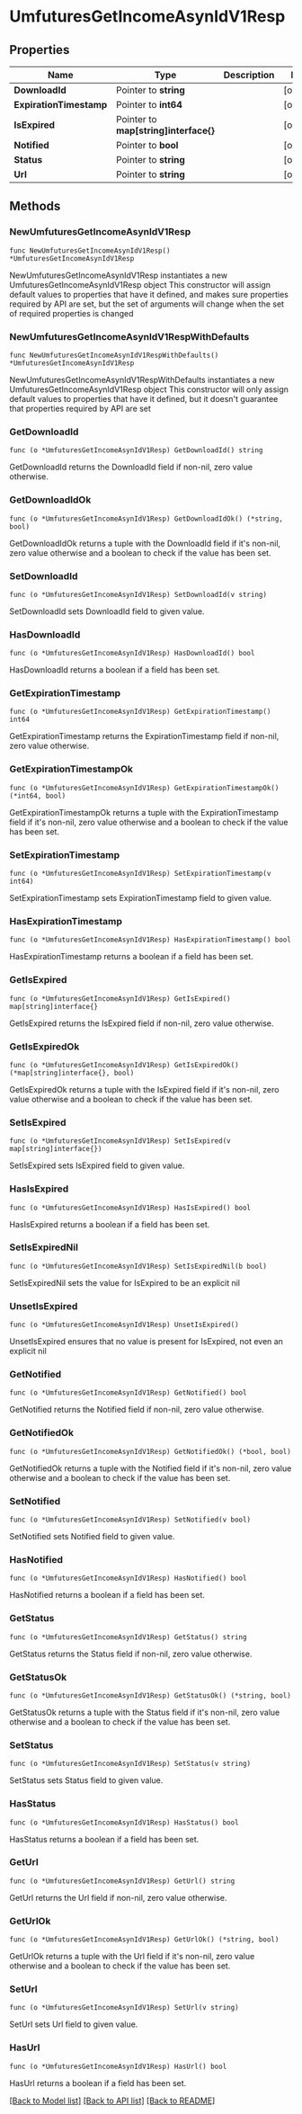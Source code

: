 # UmfuturesGetIncomeAsynIdV1Resp

## Properties

Name | Type | Description | Notes
------------ | ------------- | ------------- | -------------
**DownloadId** | Pointer to **string** |  | [optional] 
**ExpirationTimestamp** | Pointer to **int64** |  | [optional] 
**IsExpired** | Pointer to **map[string]interface{}** |  | [optional] 
**Notified** | Pointer to **bool** |  | [optional] 
**Status** | Pointer to **string** |  | [optional] 
**Url** | Pointer to **string** |  | [optional] 

## Methods

### NewUmfuturesGetIncomeAsynIdV1Resp

`func NewUmfuturesGetIncomeAsynIdV1Resp() *UmfuturesGetIncomeAsynIdV1Resp`

NewUmfuturesGetIncomeAsynIdV1Resp instantiates a new UmfuturesGetIncomeAsynIdV1Resp object
This constructor will assign default values to properties that have it defined,
and makes sure properties required by API are set, but the set of arguments
will change when the set of required properties is changed

### NewUmfuturesGetIncomeAsynIdV1RespWithDefaults

`func NewUmfuturesGetIncomeAsynIdV1RespWithDefaults() *UmfuturesGetIncomeAsynIdV1Resp`

NewUmfuturesGetIncomeAsynIdV1RespWithDefaults instantiates a new UmfuturesGetIncomeAsynIdV1Resp object
This constructor will only assign default values to properties that have it defined,
but it doesn't guarantee that properties required by API are set

### GetDownloadId

`func (o *UmfuturesGetIncomeAsynIdV1Resp) GetDownloadId() string`

GetDownloadId returns the DownloadId field if non-nil, zero value otherwise.

### GetDownloadIdOk

`func (o *UmfuturesGetIncomeAsynIdV1Resp) GetDownloadIdOk() (*string, bool)`

GetDownloadIdOk returns a tuple with the DownloadId field if it's non-nil, zero value otherwise
and a boolean to check if the value has been set.

### SetDownloadId

`func (o *UmfuturesGetIncomeAsynIdV1Resp) SetDownloadId(v string)`

SetDownloadId sets DownloadId field to given value.

### HasDownloadId

`func (o *UmfuturesGetIncomeAsynIdV1Resp) HasDownloadId() bool`

HasDownloadId returns a boolean if a field has been set.

### GetExpirationTimestamp

`func (o *UmfuturesGetIncomeAsynIdV1Resp) GetExpirationTimestamp() int64`

GetExpirationTimestamp returns the ExpirationTimestamp field if non-nil, zero value otherwise.

### GetExpirationTimestampOk

`func (o *UmfuturesGetIncomeAsynIdV1Resp) GetExpirationTimestampOk() (*int64, bool)`

GetExpirationTimestampOk returns a tuple with the ExpirationTimestamp field if it's non-nil, zero value otherwise
and a boolean to check if the value has been set.

### SetExpirationTimestamp

`func (o *UmfuturesGetIncomeAsynIdV1Resp) SetExpirationTimestamp(v int64)`

SetExpirationTimestamp sets ExpirationTimestamp field to given value.

### HasExpirationTimestamp

`func (o *UmfuturesGetIncomeAsynIdV1Resp) HasExpirationTimestamp() bool`

HasExpirationTimestamp returns a boolean if a field has been set.

### GetIsExpired

`func (o *UmfuturesGetIncomeAsynIdV1Resp) GetIsExpired() map[string]interface{}`

GetIsExpired returns the IsExpired field if non-nil, zero value otherwise.

### GetIsExpiredOk

`func (o *UmfuturesGetIncomeAsynIdV1Resp) GetIsExpiredOk() (*map[string]interface{}, bool)`

GetIsExpiredOk returns a tuple with the IsExpired field if it's non-nil, zero value otherwise
and a boolean to check if the value has been set.

### SetIsExpired

`func (o *UmfuturesGetIncomeAsynIdV1Resp) SetIsExpired(v map[string]interface{})`

SetIsExpired sets IsExpired field to given value.

### HasIsExpired

`func (o *UmfuturesGetIncomeAsynIdV1Resp) HasIsExpired() bool`

HasIsExpired returns a boolean if a field has been set.

### SetIsExpiredNil

`func (o *UmfuturesGetIncomeAsynIdV1Resp) SetIsExpiredNil(b bool)`

 SetIsExpiredNil sets the value for IsExpired to be an explicit nil

### UnsetIsExpired
`func (o *UmfuturesGetIncomeAsynIdV1Resp) UnsetIsExpired()`

UnsetIsExpired ensures that no value is present for IsExpired, not even an explicit nil
### GetNotified

`func (o *UmfuturesGetIncomeAsynIdV1Resp) GetNotified() bool`

GetNotified returns the Notified field if non-nil, zero value otherwise.

### GetNotifiedOk

`func (o *UmfuturesGetIncomeAsynIdV1Resp) GetNotifiedOk() (*bool, bool)`

GetNotifiedOk returns a tuple with the Notified field if it's non-nil, zero value otherwise
and a boolean to check if the value has been set.

### SetNotified

`func (o *UmfuturesGetIncomeAsynIdV1Resp) SetNotified(v bool)`

SetNotified sets Notified field to given value.

### HasNotified

`func (o *UmfuturesGetIncomeAsynIdV1Resp) HasNotified() bool`

HasNotified returns a boolean if a field has been set.

### GetStatus

`func (o *UmfuturesGetIncomeAsynIdV1Resp) GetStatus() string`

GetStatus returns the Status field if non-nil, zero value otherwise.

### GetStatusOk

`func (o *UmfuturesGetIncomeAsynIdV1Resp) GetStatusOk() (*string, bool)`

GetStatusOk returns a tuple with the Status field if it's non-nil, zero value otherwise
and a boolean to check if the value has been set.

### SetStatus

`func (o *UmfuturesGetIncomeAsynIdV1Resp) SetStatus(v string)`

SetStatus sets Status field to given value.

### HasStatus

`func (o *UmfuturesGetIncomeAsynIdV1Resp) HasStatus() bool`

HasStatus returns a boolean if a field has been set.

### GetUrl

`func (o *UmfuturesGetIncomeAsynIdV1Resp) GetUrl() string`

GetUrl returns the Url field if non-nil, zero value otherwise.

### GetUrlOk

`func (o *UmfuturesGetIncomeAsynIdV1Resp) GetUrlOk() (*string, bool)`

GetUrlOk returns a tuple with the Url field if it's non-nil, zero value otherwise
and a boolean to check if the value has been set.

### SetUrl

`func (o *UmfuturesGetIncomeAsynIdV1Resp) SetUrl(v string)`

SetUrl sets Url field to given value.

### HasUrl

`func (o *UmfuturesGetIncomeAsynIdV1Resp) HasUrl() bool`

HasUrl returns a boolean if a field has been set.


[[Back to Model list]](../README.md#documentation-for-models) [[Back to API list]](../README.md#documentation-for-api-endpoints) [[Back to README]](../README.md)


